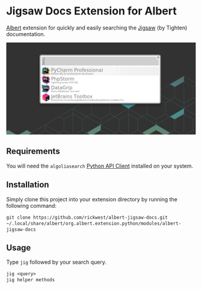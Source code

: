 # Jigsaw Docs Extension for Albert

[Albert](https://github.com/albertlauncher/albert) extension for quickly and easily searching the [Jigsaw](https://jigsaw.tighten.co) (by Tighten) documentation.

![Screenshot](albert-jigsaw-docs.gif)

## Requirements

You will need the `algoliasearch` [Python API Client](https://www.algolia.com/doc/api-client/getting-started/install/python/) installed on your system.

## Installation

Simply clone this project into your extension directory by running the following command:

```
git clone https://github.com/rickwest/albert-jigsaw-docs.git ~/.local/share/albert/org.albert.extension.python/modules/albert-jigsaw-docs
```

## Usage

Type `jig` followed by your search query.

```
jig <query>
jig helper methods
```